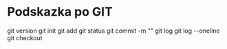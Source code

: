 # Podskazka po GIT

git version
git init
git add
git status
git commit -m ""
git log
git log --oneline
git checkout